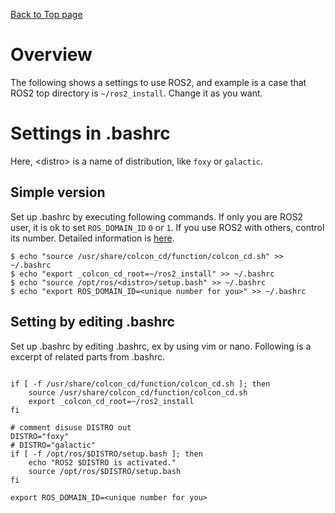 [Back to Top page](../README.md)

# Overview
The following shows a settings to use ROS2, and example is a case that ROS2 top directory is `~/ros2_install`.
Change it as you want.

# Settings in .bashrc
Here, \<distro\> is a name of distribution, like `foxy` or `galactic`.

## Simple version
Set up .bashrc by executing following commands.
If only you are ROS2 user, it is ok to set `ROS_DOMAIN_ID` `0` or `1`.
If you use ROS2 with others, control its number.
Detailed information is [here](https://docs.ros.org/en/foxy/Tutorials/Configuring-ROS2-Environment.html#the-ros-domain-id-variable).

```shell
$ echo "source /usr/share/colcon_cd/function/colcon_cd.sh" >> ~/.bashrc
$ echo "export _colcon_cd_root=~/ros2_install" >> ~/.bashrc
$ echo "source /opt/ros/<distro>/setup.bash" >> ~/.bashrc
$ echo "export ROS_DOMAIN_ID=<unique number for you>" >> ~/.bashrc
```

## Setting by editing .bashrc
Set up .bashrc by editing .bashrc, ex by using vim or nano.
Following is a excerpt of related parts from .bashrc.

```bashrc

if [ -f /usr/share/colcon_cd/function/colcon_cd.sh ]; then
    source /usr/share/colcon_cd/function/colcon_cd.sh
    export _colcon_cd_root=~/ros2_install
fi

# comment disuse DISTRO out
DISTRO="foxy"
# DISTRO="galactic"
if [ -f /opt/ros/$DISTRO/setup.bash ]; then
    echo "ROS2 $DISTRO is activated."
    source /opt/ros/$DISTRO/setup.bash
fi

export ROS_DOMAIN_ID=<unique number for you>
```
